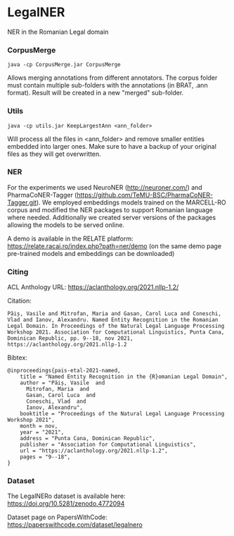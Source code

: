 # LegalNER
NER in the Romanian Legal domain

### CorpusMerge

```
java -cp CorpusMerge.jar CorpusMerge
```

Allows merging annotations from different annotators. The corpus folder must contain multiple sub-folders with the annotations (in BRAT, .ann format). Result will be created in a new "merged" sub-folder.



### Utils

```
java -cp utils.jar KeepLargestAnn <ann_folder>
```

Will process all the files in <ann_folder> and remove smaller entities embedded into larger ones. Make sure to have a backup of your original files as they will get overwritten.


### NER
For the experiments we used NeuroNER (http://neuroner.com/) and PharmaCoNER-Tagger (https://github.com/TeMU-BSC/PharmaCoNER-Tagger.git).
We employed embeddings models trained on the MARCELL-RO corpus and modified the NER packages to support Romanian language where needed.
Additionally we created server versions of the packages allowing the models to be served online. 

A demo is available in the RELATE platform: https://relate.racai.ro/index.php?path=ner/demo
(on the same demo page pre-trained models and embeddings can be downloaded)

### Citing
ACL Anthology URL: https://aclanthology.org/2021.nllp-1.2/

Citation:
```
Păiș, Vasile and Mitrofan, Maria and Gasan, Carol Luca and Coneschi, Vlad and Ianov, Alexandru. Named Entity Recognition in the Romanian Legal Domain. In Proceedings of the Natural Legal Language Processing Workshop 2021. Association for Computational Linguistics, Punta Cana, Dominican Republic, pp. 9--18, nov 2021, https://aclanthology.org/2021.nllp-1.2
```

Bibtex:
```
@inproceedings{pais-etal-2021-named,
    title = "Named Entity Recognition in the {R}omanian Legal Domain",
    author = "Păiș, Vasile  and
      Mitrofan, Maria  and
      Gasan, Carol Luca  and
      Coneschi, Vlad  and
      Ianov, Alexandru",
    booktitle = "Proceedings of the Natural Legal Language Processing Workshop 2021",
    month = nov,
    year = "2021",
    address = "Punta Cana, Dominican Republic",
    publisher = "Association for Computational Linguistics",
    url = "https://aclanthology.org/2021.nllp-1.2",
    pages = "9--18",
}
```
### Dataset
The LegalNERo dataset is available here: https://doi.org/10.5281/zenodo.4772094

Dataset page on PapersWithCode: https://paperswithcode.com/dataset/legalnero
